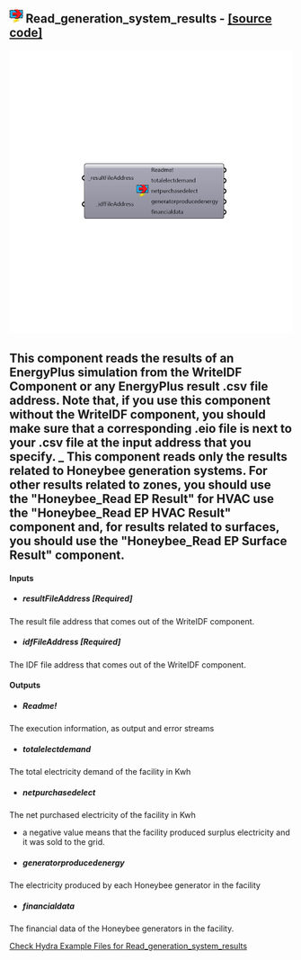 ## ![](../../images/icons/Read_generation_system_results.png) Read_generation_system_results - [[source code]](https://github.com/ladybug-tools/honeybee-legacy/tree/master/src/Honeybee_Read_generation_system_results.py)

![](../../images/components/Read_generation_system_results.png)

This component reads the results of an EnergyPlus simulation from the WriteIDF Component or any EnergyPlus result .csv file address.  Note that, if you use this component without the WriteIDF component, you should make sure that a corresponding .eio file is next to your .csv file at the input address that you specify.
 _
 This component reads only the results related to Honeybee generation systems.  For other results related to zones, you should use the "Honeybee_Read EP Result" for HVAC use the "Honeybee_Read EP HVAC Result" component and, for results related to surfaces, you should use the "Honeybee_Read EP Surface Result" component.
 -
 

#### Inputs
* ##### resultFileAddress [Required]
The result file address that comes out of the WriteIDF component.
* ##### idfFileAddress [Required]
The IDF file address that comes out of the WriteIDF component.

#### Outputs
* ##### Readme!
The execution information, as output and error streams
* ##### totalelectdemand
The total electricity demand of the facility in Kwh
* ##### netpurchasedelect
The net purchased electricity of the facility in Kwh
 - a negative value means that the facility produced surplus electricity and it was
 sold to the grid.
* ##### generatorproducedenergy
The electricity produced by each Honeybee generator in the facility
* ##### financialdata
The financial data of the Honeybee generators in the facility.


[Check Hydra Example Files for Read_generation_system_results](https://hydrashare.github.io/hydra/index.html?keywords=Honeybee_Read_generation_system_results)